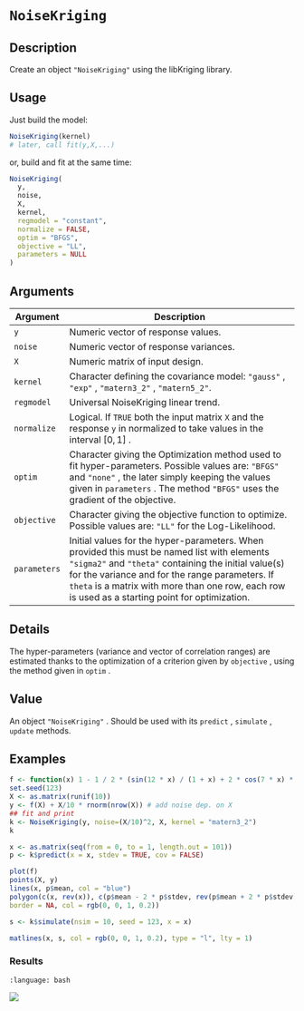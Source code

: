 # `NoiseKriging`


## Description

Create an object `"NoiseKriging"` using
 the libKriging library.


## Usage

Just build the model:
```r
NoiseKriging(kernel)
# later, call fit(y,X,...)
```
or, build and fit at the same time:
```r
NoiseKriging(
  y,
  noise,
  X,
  kernel,
  regmodel = "constant",
  normalize = FALSE,
  optim = "BFGS",
  objective = "LL",
  parameters = NULL
)
```


## Arguments

Argument      |Description
------------- |----------------
`y`     |     Numeric vector of response values.
`noise`     |     Numeric vector of response variances.
`X`     |     Numeric matrix of input design.
`kernel`     |     Character defining the covariance model: `"gauss"` , `"exp"` , `"matern3_2"` , `"matern5_2"`.
`regmodel`     |     Universal NoiseKriging linear trend.
`normalize`     |     Logical. If `TRUE` both the input matrix `X` and the response `y` in normalized to take values in the interval $[0, 1]$ .
`optim`     |     Character giving the Optimization method used to fit hyper-parameters. Possible values are: `"BFGS"` and `"none"` , the later simply keeping the values given in `parameters` . The method `"BFGS"` uses the gradient of the objective.
`objective`     |     Character giving the objective function to optimize. Possible values are: `"LL"` for the Log-Likelihood.
`parameters`     |     Initial values for the hyper-parameters. When provided this must be named list with elements `"sigma2"`  and `"theta"` containing the initial value(s) for the variance and for the range parameters. If `theta` is a matrix with more than one row, each row is used as a starting point for optimization.


## Details

The hyper-parameters (variance and vector of correlation ranges)
 are estimated thanks to the optimization of a criterion given by
 `objective` , using the method given in `optim` .


## Value

An object `"NoiseKriging"` . Should be used
 with its `predict` , `simulate` , `update` 
 methods.


## Examples

```r
f <- function(x) 1 - 1 / 2 * (sin(12 * x) / (1 + x) + 2 * cos(7 * x) * x^5 + 0.7)
set.seed(123)
X <- as.matrix(runif(10))
y <- f(X) + X/10 * rnorm(nrow(X)) # add noise dep. on X
## fit and print
k <- NoiseKriging(y, noise=(X/10)^2, X, kernel = "matern3_2")
k

x <- as.matrix(seq(from = 0, to = 1, length.out = 101))
p <- k$predict(x = x, stdev = TRUE, cov = FALSE)

plot(f)
points(X, y)
lines(x, p$mean, col = "blue")
polygon(c(x, rev(x)), c(p$mean - 2 * p$stdev, rev(p$mean + 2 * p$stdev)),
border = NA, col = rgb(0, 0, 1, 0.2))

s <- k$simulate(nsim = 10, seed = 123, x = x)

matlines(x, s, col = rgb(0, 0, 1, 0.2), type = "l", lty = 1)
```

### Results
```{literalinclude} ../functions/exmaples/NoiseKriging.md.Rout
:language: bash
```
![](../functions/exmaples/NoiseKriging.md.png)
